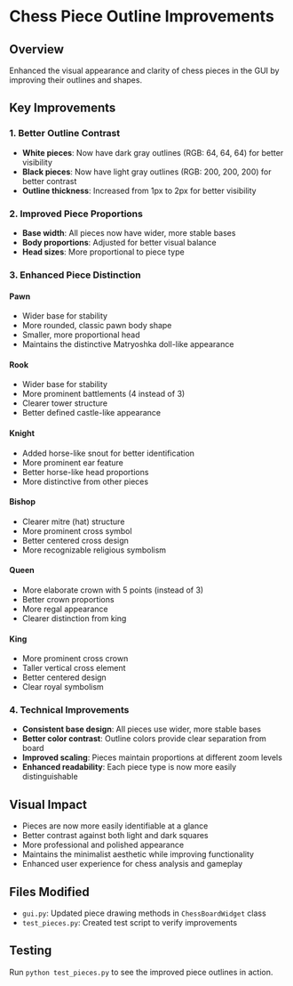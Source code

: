 # Chess Piece Outline Improvements

## Overview
Enhanced the visual appearance and clarity of chess pieces in the GUI by improving their outlines and shapes.

## Key Improvements

### 1. Better Outline Contrast
- **White pieces**: Now have dark gray outlines (RGB: 64, 64, 64) for better visibility
- **Black pieces**: Now have light gray outlines (RGB: 200, 200, 200) for better contrast
- **Outline thickness**: Increased from 1px to 2px for better visibility

### 2. Improved Piece Proportions
- **Base width**: All pieces now have wider, more stable bases
- **Body proportions**: Adjusted for better visual balance
- **Head sizes**: More proportional to piece type

### 3. Enhanced Piece Distinction

#### Pawn
- Wider base for stability
- More rounded, classic pawn body shape
- Smaller, more proportional head
- Maintains the distinctive Matryoshka doll-like appearance

#### Rook
- Wider base for stability
- More prominent battlements (4 instead of 3)
- Clearer tower structure
- Better defined castle-like appearance

#### Knight
- Added horse-like snout for better identification
- More prominent ear feature
- Better horse-like head proportions
- More distinctive from other pieces

#### Bishop
- Clearer mitre (hat) structure
- More prominent cross symbol
- Better centered cross design
- More recognizable religious symbolism

#### Queen
- More elaborate crown with 5 points (instead of 3)
- Better crown proportions
- More regal appearance
- Clearer distinction from king

#### King
- More prominent cross crown
- Taller vertical cross element
- Better centered design
- Clear royal symbolism

### 4. Technical Improvements
- **Consistent base design**: All pieces use wider, more stable bases
- **Better color contrast**: Outline colors provide clear separation from board
- **Improved scaling**: Pieces maintain proportions at different zoom levels
- **Enhanced readability**: Each piece type is now more easily distinguishable

## Visual Impact
- Pieces are now more easily identifiable at a glance
- Better contrast against both light and dark squares
- More professional and polished appearance
- Maintains the minimalist aesthetic while improving functionality
- Enhanced user experience for chess analysis and gameplay

## Files Modified
- `gui.py`: Updated piece drawing methods in `ChessBoardWidget` class
- `test_pieces.py`: Created test script to verify improvements

## Testing
Run `python test_pieces.py` to see the improved piece outlines in action. 
